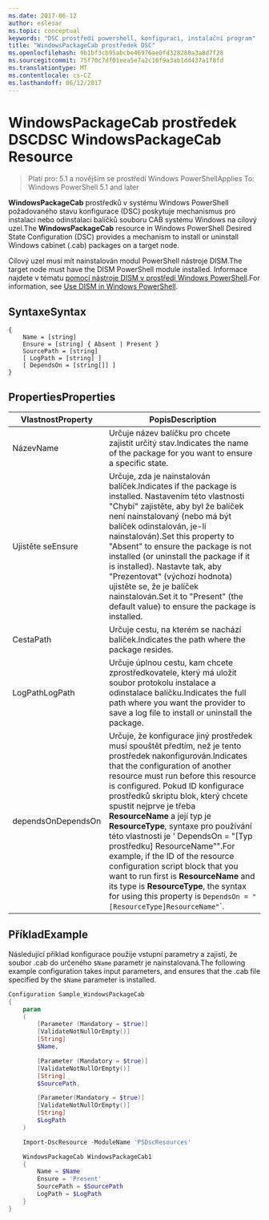 ```yaml
---
ms.date: 2017-06-12
author: eslesar
ms.topic: conceptual
keywords: "DSC prostředí powershell, konfiguraci, instalační program"
title: "WindowsPackageCab prostředek DSC"
ms.openlocfilehash: 9b1bf3cb95abcbe46976ae0fd328280a3a8d7f28
ms.sourcegitcommit: 75f70c7df01eea5e7a2c16f9a3ab1dd437a1f8fd
ms.translationtype: MT
ms.contentlocale: cs-CZ
ms.lasthandoff: 06/12/2017
---
```

# <a name="dsc-windowspackagecab-resource"></a><span data-ttu-id="3c007-103">WindowsPackageCab prostředek DSC</span><span class="sxs-lookup"><span data-stu-id="3c007-103">DSC WindowsPackageCab Resource</span></span>

> <span data-ttu-id="3c007-104">Platí pro: 5.1 a novějším se prostředí Windows PowerShell</span><span class="sxs-lookup"><span data-stu-id="3c007-104">Applies To: Windows PowerShell 5.1 and later</span></span>

<span data-ttu-id="3c007-105">**WindowsPackageCab** prostředků v systému Windows PowerShell požadovaného stavu konfigurace (DSC) poskytuje mechanismus pro instalaci nebo odinstalaci balíčků souboru CAB systému Windows na cílový uzel.</span><span class="sxs-lookup"><span data-stu-id="3c007-105">The **WindowsPackageCab** resource in Windows PowerShell Desired State Configuration (DSC) provides a mechanism to install or uninstall Windows cabinet (.cab) packages on a target node.</span></span>

<span data-ttu-id="3c007-106">Cílový uzel musí mít nainstalován modul PowerShell nástroje DISM.</span><span class="sxs-lookup"><span data-stu-id="3c007-106">The target node must have the DISM PowerShell module installed.</span></span> <span data-ttu-id="3c007-107">Informace najdete v tématu [pomocí nástroje DISM v prostředí Windows PowerShell](https://msdn.microsoft.com/en-us/windows/hardware/commercialize/manufacture/desktop/use-dism-in-windows-powershell-s14).</span><span class="sxs-lookup"><span data-stu-id="3c007-107">For information, see [Use DISM in Windows PowerShell](https://msdn.microsoft.com/en-us/windows/hardware/commercialize/manufacture/desktop/use-dism-in-windows-powershell-s14).</span></span> 


## <a name="syntax"></a><span data-ttu-id="3c007-108">Syntaxe</span><span class="sxs-lookup"><span data-stu-id="3c007-108">Syntax</span></span>

```
{
    Name = [string]
    Ensure = [string] { Absent | Present }
    SourcePath = [string]
    [ LogPath = [string] ]
    [ DependsOn = [string[]] ]
}
```

## <a name="properties"></a><span data-ttu-id="3c007-109">Properties</span><span class="sxs-lookup"><span data-stu-id="3c007-109">Properties</span></span>

|  <span data-ttu-id="3c007-110">Vlastnost</span><span class="sxs-lookup"><span data-stu-id="3c007-110">Property</span></span>  |  <span data-ttu-id="3c007-111">Popis</span><span class="sxs-lookup"><span data-stu-id="3c007-111">Description</span></span>   | 
|---|---| 
| <span data-ttu-id="3c007-112">Název</span><span class="sxs-lookup"><span data-stu-id="3c007-112">Name</span></span>| <span data-ttu-id="3c007-113">Určuje název balíčku pro chcete zajistit určitý stav.</span><span class="sxs-lookup"><span data-stu-id="3c007-113">Indicates the name of the package for you want to ensure a specific state.</span></span>| 
| <span data-ttu-id="3c007-114">Ujistěte se</span><span class="sxs-lookup"><span data-stu-id="3c007-114">Ensure</span></span>| <span data-ttu-id="3c007-115">Určuje, zda je nainstalován balíček.</span><span class="sxs-lookup"><span data-stu-id="3c007-115">Indicates if the package is installed.</span></span> <span data-ttu-id="3c007-116">Nastavením této vlastnosti "Chybí" zajistěte, aby byl že balíček není nainstalovaný (nebo má být balíček odinstalován, je-li nainstalován).</span><span class="sxs-lookup"><span data-stu-id="3c007-116">Set this property to "Absent" to ensure the package is not installed (or uninstall the package if it is installed).</span></span> <span data-ttu-id="3c007-117">Nastavte tak, aby "Prezentovat" (výchozí hodnota) ujistěte se, že je balíček nainstalován.</span><span class="sxs-lookup"><span data-stu-id="3c007-117">Set it to "Present" (the default value) to ensure the package is installed.</span></span>|
| <span data-ttu-id="3c007-118">Cesta</span><span class="sxs-lookup"><span data-stu-id="3c007-118">Path</span></span>| <span data-ttu-id="3c007-119">Určuje cestu, na kterém se nachází balíček.</span><span class="sxs-lookup"><span data-stu-id="3c007-119">Indicates the path where the package resides.</span></span>| 
| <span data-ttu-id="3c007-120">LogPath</span><span class="sxs-lookup"><span data-stu-id="3c007-120">LogPath</span></span>| <span data-ttu-id="3c007-121">Určuje úplnou cestu, kam chcete zprostředkovatele, který má uložit soubor protokolu instalace a odinstalace balíčku.</span><span class="sxs-lookup"><span data-stu-id="3c007-121">Indicates the full path where you want the provider to save a log file to install or uninstall the package.</span></span>| 
| <span data-ttu-id="3c007-122">dependsOn</span><span class="sxs-lookup"><span data-stu-id="3c007-122">DependsOn</span></span> | <span data-ttu-id="3c007-123">Určuje, že konfigurace jiný prostředek musí spouštět předtím, než je tento prostředek nakonfigurován.</span><span class="sxs-lookup"><span data-stu-id="3c007-123">Indicates that the configuration of another resource must run before this resource is configured.</span></span> <span data-ttu-id="3c007-124">Pokud ID konfigurace prostředků skriptu blok, který chcete spustit nejprve je třeba **ResourceName** a její typ je **ResourceType**, syntaxe pro používání této vlastnosti je ' DependsOn = "[Typ prostředku] ResourceName"".</span><span class="sxs-lookup"><span data-stu-id="3c007-124">For example, if the ID of the resource configuration script block that you want to run first is **ResourceName** and its type is **ResourceType**, the syntax for using this property is `DependsOn = "[ResourceType]ResourceName"`\`.</span></span>| 

## <a name="example"></a><span data-ttu-id="3c007-125">Příklad</span><span class="sxs-lookup"><span data-stu-id="3c007-125">Example</span></span>

<span data-ttu-id="3c007-126">Následující příklad konfigurace použije vstupní parametry a zajistí, že soubor .cab do určeného `$Name` parametr je nainstalovaná.</span><span class="sxs-lookup"><span data-stu-id="3c007-126">The following example configuration takes input parameters, and ensures that the .cab file specified by the `$Name` parameter is installed.</span></span>

```powershell
Configuration Sample_WindowsPackageCab
{
    param
    (
        [Parameter (Mandatory = $true)]
        [ValidateNotNullOrEmpty()]
        [String]
        $Name,

        [Parameter (Mandatory = $true)]
        [ValidateNotNullOrEmpty()]
        [String]
        $SourcePath,

        [Parameter(Mandatory = $true)]
        [ValidateNotNullOrEmpty()]
        [String]
        $LogPath
    )

    Import-DscResource -ModuleName 'PSDscResources'

    WindowsPackageCab WindowsPackageCab1
    {
        Name = $Name
        Ensure = 'Present'
        SourcePath = $SourcePath
        LogPath = $LogPath
    }
}
```

